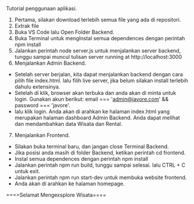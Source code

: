 Tutorial penggunaan aplikasi.
1. Pertama, silakan download terlebih semua file yang ada di repositori.
2. Extrak file
3. Buka VS Code lalu Open Folder Backend.
4. Buka Terminal untuk mengInstal semua dependences dengan perintah npm install
5. Jalankan perintah node server.js untuk menjalankan server backend, tunggu sampai muncul tulisan server running at http://localhost:3000
6. Menjalankan Admin Backend.
- Setelah server berjalan, kita dapat menjalankan backend dengan cara pilih file index.html. lalu filih live server, jika belum silakan install terlebih dahulu extensinya.
- Setelah di klik, browser akan terbuka dan anda akan di minta untuk login. Gunakan akun berikut: email === 'admin@javore.com' && password === 'javore'.
- lalu klik login. Anda akan di arahkan ke halaman index.html yang merupakan halaman dashboard Admin Backend. Anda dapat melihat dan mendambahkan data Wisata dan Rental.
7. Menjalankan Frontend.
- Silakan buka terminal baru, dan jangan close Terminal Backend.
- Jika posisi anda masih di folder Backend, ketikan perintah cd frontend.
- Instal semua dependences dengan perintah npm install
- Jalankan perintah npm run build, tunggu sampai selesai. lalu CTRL + C untuk exit.
- Jalankan perintah npm run start-dev untuk membuka website frontend.
- Anda akan di arahkan ke halaman homepage. 

====Selamat Mengexsplore Wisata====
